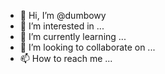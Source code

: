 - 👋 Hi, I’m @dumbowy
- 👀 I’m interested in ...
- 🌱 I’m currently learning ...
- 💞️ I’m looking to collaborate on ...
- 📫 How to reach me ...

<!---
dumbowy/dumbowy is a ✨ special ✨ repository because its `README.md` (this file) appears on your GitHub profile.
You can click the Preview link to take a look at your changes.
--->
